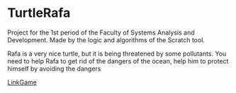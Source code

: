 # TurtleRafa
Project for the 1st period of the Faculty of Systems Analysis and Development.
Made by the logic and algorithms of the Scratch tool.

Rafa is a very nice turtle, but it is being threatened by some pollutants.
You need to help Rafa to get rid of the dangers of the ocean, help him to protect himself by avoiding the dangers

[LinkGame](https://scratch.mit.edu/projects/544617556/)
